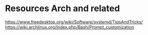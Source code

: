 # Resources Arch and related

https://www.freedesktop.org/wiki/Software/systemd/TipsAndTricks/
https://wiki.archlinux.org/index.php/Bash/Prompt_customization
